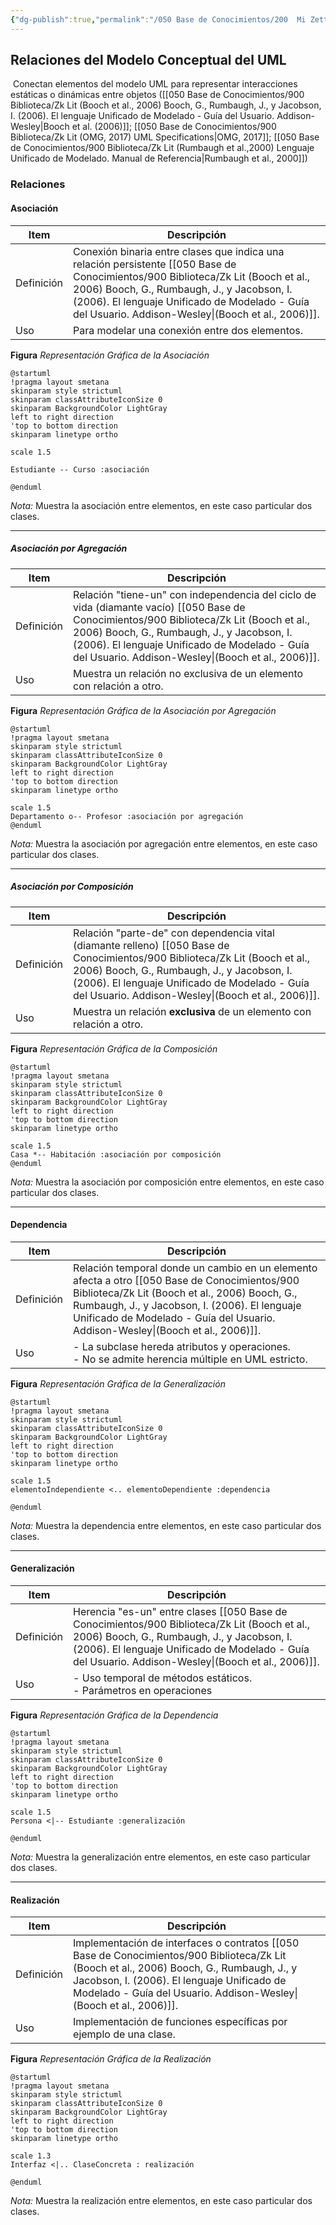```yaml
---
{"dg-publish":true,"permalink":"/050 Base de Conocimientos/200  Mi Zettelkasten/100 Docencia/IS1/2025/Clase 08 Modelo Conceptual del UML - Elementos, Relaciones, Reglas y Mecanismos Comunes/Zk Modelo Conceptual del UML (Relaciones)/","tags":["digitalGarden","modeloConceptualUML"]}
---
```


## Relaciones del Modelo Conceptual del UML

 Conectan elementos del modelo UML para representar interacciones estáticas o dinámicas entre objetos ([[050 Base de Conocimientos/900 Biblioteca/Zk Lit (Booch et al., 2006) Booch, G., Rumbaugh, J., y Jacobson, I. (2006). El lenguaje Unificado de Modelado - Guía del Usuario. Addison-Wesley\|Booch et al. (2006)]]; [[050 Base de Conocimientos/900 Biblioteca/Zk Lit (OMG, 2017) UML Specifications\|OMG, 2017]]; [[050 Base de Conocimientos/900 Biblioteca/Zk Lit (Rumbaugh et al.,2000) Lenguaje Unificado de Modelado. Manual de Referencia\|Rumbaugh et al., 2000]])

### Relaciones

#### Asociación 

| Item       | Descripción                                                                                                                                                                                                                                   |
| ---------- | --------------------------------------------------------------------------------------------------------------------------------------------------------------------------------------------------------------------------------------------- |
| Definición | Conexión binaria entre clases que indica una relación persistente [[050 Base de Conocimientos/900 Biblioteca/Zk Lit (Booch et al., 2006) Booch, G., Rumbaugh, J., y Jacobson, I. (2006). El lenguaje Unificado de Modelado - Guía del Usuario. Addison-Wesley\|(Booch et al., 2006)]]. |
| Uso        | Para modelar una conexión entre dos elementos.                                                                                                                                                                                                |

**Figura**
_Representación Gráfica de la Asociación_
```plantuml
@startuml
!pragma layout smetana
skinparam style strictuml
skinparam classAttributeIconSize 0
skinparam BackgroundColor LightGray
left to right direction
'top to bottom direction
skinparam linetype ortho

scale 1.5

Estudiante -- Curso :asociación

@enduml
```
_Nota:_ Muestra la asociación entre elementos, en este caso particular dos clases.

----
##### Asociación por Agregación

| Item       | Descripción                                                                                                                                                                                                                                          |
| ---------- | ---------------------------------------------------------------------------------------------------------------------------------------------------------------------------------------------------------------------------------------------------- |
| Definición | Relación "tiene-un" con independencia del ciclo de vida (diamante vacío) [[050 Base de Conocimientos/900 Biblioteca/Zk Lit (Booch et al., 2006) Booch, G., Rumbaugh, J., y Jacobson, I. (2006). El lenguaje Unificado de Modelado - Guía del Usuario. Addison-Wesley\|(Booch et al., 2006)]]. |
| Uso        | Muestra un relación no exclusiva de un elemento con relación a otro.                                                                                                                                                                                 |

**Figura**
_Representación Gráfica de la Asociación por Agregación_
```plantuml
@startuml
!pragma layout smetana
skinparam style strictuml
skinparam classAttributeIconSize 0
skinparam BackgroundColor LightGray
left to right direction
'top to bottom direction
skinparam linetype ortho

scale 1.5
Departamento o-- Profesor :asociación por agregación
@enduml
```
_Nota:_ Muestra la asociación por agregación entre elementos, en este caso particular dos clases.

----
##### Asociación por Composición

| Item       | Descripción                                                                                                                                                                                                                              |
| ---------- | ---------------------------------------------------------------------------------------------------------------------------------------------------------------------------------------------------------------------------------------- |
| Definición | Relación "parte-de" con dependencia vital (diamante relleno) [[050 Base de Conocimientos/900 Biblioteca/Zk Lit (Booch et al., 2006) Booch, G., Rumbaugh, J., y Jacobson, I. (2006). El lenguaje Unificado de Modelado - Guía del Usuario. Addison-Wesley\|(Booch et al., 2006)]]. |
| Uso        | Muestra un relación **exclusiva** de un elemento con relación a otro.                                                                                                                                                                    |

**Figura**
_Representación Gráfica de la Composición_
```plantuml
@startuml
!pragma layout smetana
skinparam style strictuml
skinparam classAttributeIconSize 0
skinparam BackgroundColor LightGray
left to right direction
'top to bottom direction
skinparam linetype ortho

scale 1.5
Casa *-- Habitación :asociación por composición
@enduml
```
_Nota:_ Muestra la asociación por composición entre elementos, en este caso particular dos clases.

----
#### Dependencia

| Item       | Descripción                                                                                                                                                                                                                                |
| ---------- | ------------------------------------------------------------------------------------------------------------------------------------------------------------------------------------------------------------------------------------------ |
| Definición | Relación temporal donde un cambio en un elemento afecta a otro [[050 Base de Conocimientos/900 Biblioteca/Zk Lit (Booch et al., 2006) Booch, G., Rumbaugh, J., y Jacobson, I. (2006). El lenguaje Unificado de Modelado - Guía del Usuario. Addison-Wesley\|(Booch et al., 2006)]]. |
| Uso        | - La subclase hereda atributos y operaciones.<br>- No se admite herencia múltiple en UML estricto.<br>                                                                                                                                     |

**Figura**
_Representación Gráfica de la Generalización_
```plantuml
@startuml
!pragma layout smetana
skinparam style strictuml
skinparam classAttributeIconSize 0
skinparam BackgroundColor LightGray
left to right direction
'top to bottom direction
skinparam linetype ortho

scale 1.5
elementoIndependiente <.. elementoDependiente :dependencia

@enduml
```
_Nota:_ Muestra la dependencia entre elementos, en este caso particular dos clases.

----
#### Generalización

| Item       | Descripción                                                                                                                                                                                               |
| ---------- | --------------------------------------------------------------------------------------------------------------------------------------------------------------------------------------------------------- |
| Definición | Herencia "es-un" entre clases [[050 Base de Conocimientos/900 Biblioteca/Zk Lit (Booch et al., 2006) Booch, G., Rumbaugh, J., y Jacobson, I. (2006). El lenguaje Unificado de Modelado - Guía del Usuario. Addison-Wesley\|(Booch et al., 2006)]]. |
| Uso        | - Uso temporal de métodos estáticos.<br>- Parámetros en operaciones                                                                                                                                       |

**Figura**
_Representación Gráfica de la Dependencia_
```plantuml
@startuml
!pragma layout smetana
skinparam style strictuml
skinparam classAttributeIconSize 0
skinparam BackgroundColor LightGray
left to right direction
'top to bottom direction
skinparam linetype ortho

scale 1.5
Persona <|-- Estudiante :generalización

@enduml
```
_Nota:_ Muestra la generalización entre elementos, en este caso particular dos clases.

----
#### Realización

| Item       | Descripción                                                                                                                                                                                                          |
| ---------- | -------------------------------------------------------------------------------------------------------------------------------------------------------------------------------------------------------------------- |
| Definición | Implementación de interfaces o contratos [[050 Base de Conocimientos/900 Biblioteca/Zk Lit (Booch et al., 2006) Booch, G., Rumbaugh, J., y Jacobson, I. (2006). El lenguaje Unificado de Modelado - Guía del Usuario. Addison-Wesley\|(Booch et al., 2006)]]. |
| Uso        | Implementación de funciones específicas por ejemplo de una clase.                                                                                                                                                    |

**Figura**
_Representación Gráfica de la Realización_
```plantuml
@startuml
!pragma layout smetana
skinparam style strictuml
skinparam classAttributeIconSize 0
skinparam BackgroundColor LightGray
left to right direction
'top to bottom direction
skinparam linetype ortho

scale 1.3
Interfaz <|.. ClaseConcreta : realización

@enduml
```
_Nota:_ Muestra la realización entre elementos, en este caso particular dos clases.
